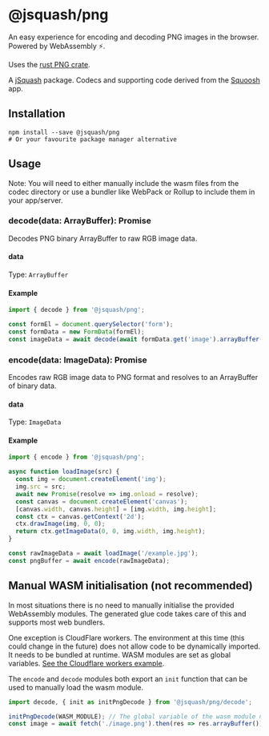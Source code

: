 # @jsquash/png

An easy experience for encoding and decoding PNG images in the browser. Powered by WebAssembly ⚡️.

Uses the [rust PNG crate](https://docs.rs/png/0.11.0/png/).

A [jSquash](https://github.com/jamsinclair/jSquash) package. Codecs and supporting code derived from the [Squoosh](https://github.com/GoogleChromeLabs/squoosh) app.

## Installation

```shell
npm install --save @jsquash/png
# Or your favourite package manager alternative
```

## Usage

Note: You will need to either manually include the wasm files from the codec directory or use a bundler like WebPack or Rollup to include them in your app/server.

### decode(data: ArrayBuffer): Promise<ImageData>

Decodes PNG binary ArrayBuffer to raw RGB image data.

#### data
Type: `ArrayBuffer`

#### Example
```js
import { decode } from '@jsquash/png';

const formEl = document.querySelector('form');
const formData = new FormData(formEl);
const imageData = await decode(await formData.get('image').arrayBuffer());
```

### encode(data: ImageData): Promise<ArrayBuffer>

Encodes raw RGB image data to PNG format and resolves to an ArrayBuffer of binary data.

#### data
Type: `ImageData`

#### Example
```js
import { encode } from '@jsquash/png';

async function loadImage(src) {
  const img = document.createElement('img');
  img.src = src;
  await new Promise(resolve => img.onload = resolve);
  const canvas = document.createElement('canvas');
  [canvas.width, canvas.height] = [img.width, img.height];
  const ctx = canvas.getContext('2d');
  ctx.drawImage(img, 0, 0);
  return ctx.getImageData(0, 0, img.width, img.height);
}

const rawImageData = await loadImage('/example.jpg');
const pngBuffer = await encode(rawImageData);
```

## Manual WASM initialisation (not recommended)

In most situations there is no need to manually initialise the provided WebAssembly modules.
The generated glue code takes care of this and supports most web bundlers.

One exception is CloudFlare workers. The environment at this time (this could change in the future) does not allow code to be dynamically imported. It needs to be bundled at runtime. WASM modules are set as global variables. [See the Cloudflare workers example](/examples/cloudflare-worker).

The `encode` and `decode` modules both export an `init` function that can be used to manually load the wasm module.

```js
import decode, { init as initPngDecode } from '@jsquash/png/decode';

initPngDecode(WASM_MODULE); // The global variable of the wasm module needs to be defined in the wrangler.toml file
const image = await fetch('./image.png').then(res => res.arrayBuffer()).then(decode);
```
